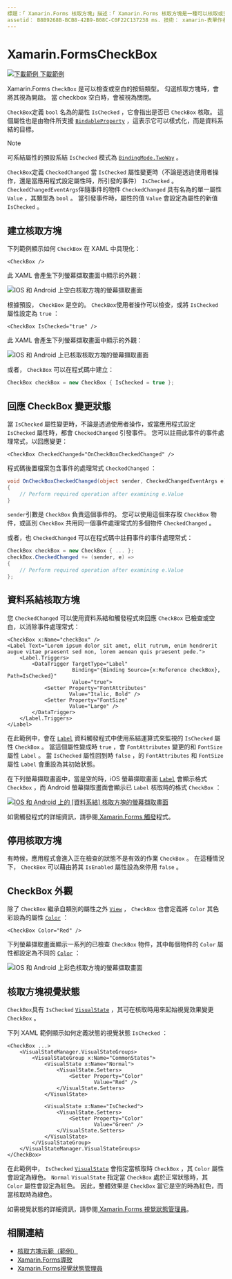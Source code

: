 ```yaml
---
標題：「 Xamarin.Forms 核取方塊」描述：「 Xamarin.Forms 核取方塊是一種可以核取或空白的按鈕。 勾選核取方塊時，會將其視為開啟。 當 checkbox 空白時，會被視為關閉。」
assetid： B8B9268B-BCB8-42B9-B08C-C0F22C137238 ms. 技術： xamarin-表單作者： davidbritch ms. author： dabritch ms. 日期：06/11/2019 否-loc： [ Xamarin.Forms ， Xamarin.Essentials ]
---
```


# <a name="xamarinforms-checkbox"></a>Xamarin.FormsCheckBox

[![下載範例 ](~/media/shared/download.png) 下載範例](https://docs.microsoft.com/samples/xamarin/xamarin-forms-samples/userinterface-checkboxdemos/)

Xamarin.Forms `CheckBox` 是可以檢查或空白的按鈕類型。 勾選核取方塊時，會將其視為開啟。 當 checkbox 空白時，會被視為關閉。

`CheckBox`定義 `bool` 名為的屬性 `IsChecked` ，它會指出是否已 `CheckBox` 核取。 這個屬性也是由物件所支援 [`BindableProperty`](xref:Xamarin.Forms.BindableProperty) ，這表示它可以樣式化，而是資料系結的目標。

> [!NOTE]
> 可系結屬性的預設系結 `IsChecked` 模式為 [`BindingMode.TwoWay`](xref:Xamarin.Forms.BindingMode.TwoWay) 。

`CheckBox`定義 `CheckedChanged` 當 `IsChecked` 屬性變更時（不論是透過使用者操作，還是當應用程式設定屬性時，所引發的事件） `IsChecked` 。 `CheckedChangedEventArgs`伴隨事件的物件 `CheckedChanged` 具有名為的單一屬性 `Value` ，其類型為 `bool` 。 當引發事件時，屬性的值 `Value` 會設定為屬性的新值 `IsChecked` 。

## <a name="create-a-checkbox"></a>建立核取方塊

下列範例顯示如何 `CheckBox` 在 XAML 中具現化：

```xaml
<CheckBox />
```

此 XAML 會產生下列螢幕擷取畫面中顯示的外觀：

![IOS 和 Android 上空白核取方塊的螢幕擷取畫面](checkbox-images/checkbox-empty.png "空白核取方塊")

根據預設， `CheckBox` 是空的。 `CheckBox`使用者操作可以檢查，或將 `IsChecked` 屬性設定為 `true` ：

```xaml
<CheckBox IsChecked="true" />
```

此 XAML 會產生下列螢幕擷取畫面中顯示的外觀：

![IOS 和 Android 上已核取核取方塊的螢幕擷取畫面](checkbox-images/checkbox-checked.png "核取核取方塊")

或者， `CheckBox` 可以在程式碼中建立：

```csharp
CheckBox checkBox = new CheckBox { IsChecked = true };
```

## <a name="respond-to-a-checkbox-changing-state"></a>回應 CheckBox 變更狀態

當 `IsChecked` 屬性變更時，不論是透過使用者操作，或當應用程式設定 `IsChecked` 屬性時，都會 `CheckedChanged` 引發事件。 您可以註冊此事件的事件處理常式，以回應變更：

```xaml
<CheckBox CheckedChanged="OnCheckBoxCheckedChanged" />
```

程式碼後置檔案包含事件的處理常式 `CheckedChanged` ：

```csharp
void OnCheckBoxCheckedChanged(object sender, CheckedChangedEventArgs e)
{
    // Perform required operation after examining e.Value
}
```

`sender`引數是 `CheckBox` 負責這個事件的。 您可以使用這個來存取 `CheckBox` 物件，或區別 `CheckBox` 共用同一個事件處理常式的多個物件 `CheckedChanged` 。

或者，也 `CheckedChanged` 可以在程式碼中註冊事件的事件處理常式：

```csharp
CheckBox checkBox = new CheckBox { ... };
checkBox.CheckedChanged += (sender, e) =>
{
    // Perform required operation after examining e.Value
};
```

## <a name="data-bind-a-checkbox"></a>資料系結核取方塊

您 `CheckedChanged` 可以使用資料系結和觸發程式來回應 `CheckBox` 已檢查或空白，以消除事件處理常式：

```xaml
<CheckBox x:Name="checkBox" />
<Label Text="Lorem ipsum dolor sit amet, elit rutrum, enim hendrerit augue vitae praesent sed non, lorem aenean quis praesent pede.">
    <Label.Triggers>
        <DataTrigger TargetType="Label"
                     Binding="{Binding Source={x:Reference checkBox}, Path=IsChecked}"
                     Value="true">
            <Setter Property="FontAttributes"
                    Value="Italic, Bold" />
            <Setter Property="FontSize"
                    Value="Large" />
        </DataTrigger>
    </Label.Triggers>
</Label>
```

在此範例中，會在 [`Label`](xref:Xamarin.Forms.Label) 資料觸發程式中使用系結運算式來監視的 `IsChecked` 屬性 `CheckBox` 。 當這個屬性變成時 `true` ，會 `FontAttributes` 變更的和 `FontSize` 屬性 `Label` 。 當 `IsChecked` 屬性回到時 `false` ，的 `FontAttributes` 和 `FontSize` 屬性 `Label` 會重設為其初始狀態。

在下列螢幕擷取畫面中，當是空的時，iOS 螢幕擷取畫面 [`Label`](xref:Xamarin.Forms.Label) 會顯示格式 `CheckBox` ，而 Android 螢幕擷取畫面會顯示已 `Label` 核取時的格式 `CheckBox` ：

[![IOS 和 Android 上的 [資料系結] 核取方塊的螢幕擷取畫面](checkbox-images/checkbox-databinding.png "[資料系結] 核取方塊")](checkbox-images/checkbox-databinding-large.png#lightbox "[資料系結] 核取方塊")

如需觸發程式的詳細資訊，請參閱[ Xamarin.Forms 觸發](~/xamarin-forms/app-fundamentals/triggers.md)程式。

## <a name="disable-a-checkbox"></a>停用核取方塊

有時候，應用程式會進入正在檢查的狀態不是有效的作業 `CheckBox` 。 在這種情況下， `CheckBox` 可以藉由將其 `IsEnabled` 屬性設為來停用 `false` 。

## <a name="checkbox-appearance"></a>CheckBox 外觀

除了 `CheckBox` 繼承自類別的屬性之外 [`View`](xref:Xamarin.Forms.View) ， `CheckBox` 也會定義將 `Color` 其色彩設為的屬性 [`Color`](xref:Xamarin.Forms.Color) ：

```xaml
<CheckBox Color="Red" />
```

下列螢幕擷取畫面顯示一系列的已檢查 `CheckBox` 物件，其中每個物件的 `Color` 屬性都設定為不同的 [`Color`](xref:Xamarin.Forms.Color) ：

![IOS 和 Android 上彩色核取方塊的螢幕擷取畫面](checkbox-images/checkbox-colors.png "彩色核取方塊")

## <a name="checkbox-visual-states"></a>核取方塊視覺狀態

`CheckBox`具有 `IsChecked` [`VisualState`](xref:Xamarin.Forms.VisualState) ，其可在核取時用來起始視覺效果變更 `CheckBox` 。

下列 XAML 範例顯示如何定義狀態的視覺狀態 `IsChecked` ：

```xaml
<CheckBox ...>
    <VisualStateManager.VisualStateGroups>
        <VisualStateGroup x:Name="CommonStates">
            <VisualState x:Name="Normal">
                <VisualState.Setters>
                    <Setter Property="Color"
                            Value="Red" />
                </VisualState.Setters>
            </VisualState>

            <VisualState x:Name="IsChecked">
                <VisualState.Setters>
                    <Setter Property="Color"
                            Value="Green" />
                </VisualState.Setters>
            </VisualState>
        </VisualStateGroup>
    </VisualStateManager.VisualStateGroups>
</CheckBox>
```

在此範例中， `IsChecked` [`VisualState`](xref:Xamarin.Forms.VisualState) 會指定當核取時 `CheckBox` ，其 `Color` 屬性會設定為綠色。 `Normal` `VisualState` 指定當 `CheckBox` 處於正常狀態時，其 `Color` 屬性會設定為紅色。 因此，整體效果是 `CheckBox` 當它是空的時為紅色，而當核取時為綠色。

如需視覺狀態的詳細資訊，請參閱[ Xamarin.Forms 視覺狀態管理員](~/xamarin-forms/user-interface/visual-state-manager.md)。

## <a name="related-links"></a>相關連結

- [核取方塊示範（範例）](https://docs.microsoft.com/samples/xamarin/xamarin-forms-samples/userinterface-checkboxdemos/)
- [Xamarin.Forms導致](~/xamarin-forms/app-fundamentals/triggers.md)
- [Xamarin.Forms視覺狀態管理員](~/xamarin-forms/user-interface/visual-state-manager.md)
